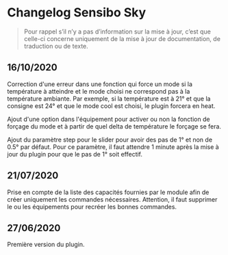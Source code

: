 # Changelog Sensibo Sky

> Pour rappel s’il n’y a pas d’information sur la mise à jour, c’est que celle-ci concerne uniquement de la mise à jour de documentation, de traduction ou de texte.

## 16/10/2020

Correction d'une erreur dans une fonction qui force un mode si la température à atteindre et le mode choisi ne correspond pas à la température ambiante. Par exemple, si la température est à 21° et que la consigne est 24° et que le mode cool est choisi, le plugin forcera en heat. 

Ajout d'une option dans l'équipement pour activer ou non la fonction de forçage du mode et à partir de quel delta de température le forçage se fera.

Ajout du paramètre step pour le slider pour avoir des pas de 1° et non de 0.5° par défaut. Pour ce paramètre, il faut attendre 1 minute après la mise à jour du plugin pour que le pas de 1° soit effectif.


## 21/07/2020

Prise en compte de la liste des capacités fournies par le module afin de créer uniquement les commandes nécessaires.
Attention, il faut supprimer le ou les équipements pour recréer les bonnes commandes.

## 27/06/2020

Première version du plugin.
